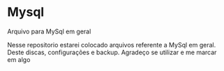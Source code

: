 # Mysql
Arquivo para MySql em geral

Nesse repositorio estarei colocado arquivos referente a MySql em geral. Deste discas, configurações e backup. Agradeço se utilizar e me marcar em algo
